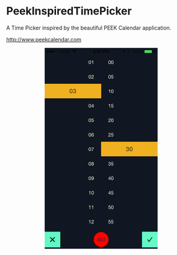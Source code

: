 PeekInspiredTimePicker
======================

A Time Picker inspired by the beautiful PEEK Calendar application. 

http://www.peekcalendar.com

<div style="text-align:center" markdown="1">

![drag](./images/sample.png)

</div>